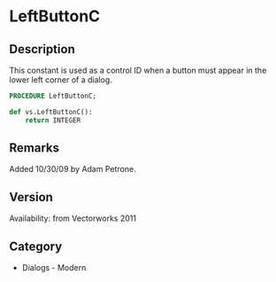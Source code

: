 # LeftButtonC

## Description
This constant is used as a control ID when a button must appear in the lower left corner of a dialog.

```pascal
PROCEDURE LeftButtonC;
```

```python
def vs.LeftButtonC():
    return INTEGER
```

## Remarks
Added 10/30/09 by Adam Petrone.

## Version
Availability: from Vectorworks 2011

## Category
* Dialogs - Modern

